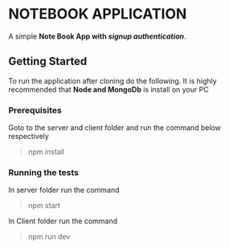 # NOTEBOOK APPLICATION

A simple **Note Book App with _signup authentication_**.

## Getting Started

To run the application after cloning do the following. It is highly recommended that **Node and MongoDb** is install on your PC

### Prerequisites

Goto to the server and client folder and run the command below respectively
> npm install

### Running the tests

In server folder run the command
> npm start

In Client folder run the command
> npm run dev
